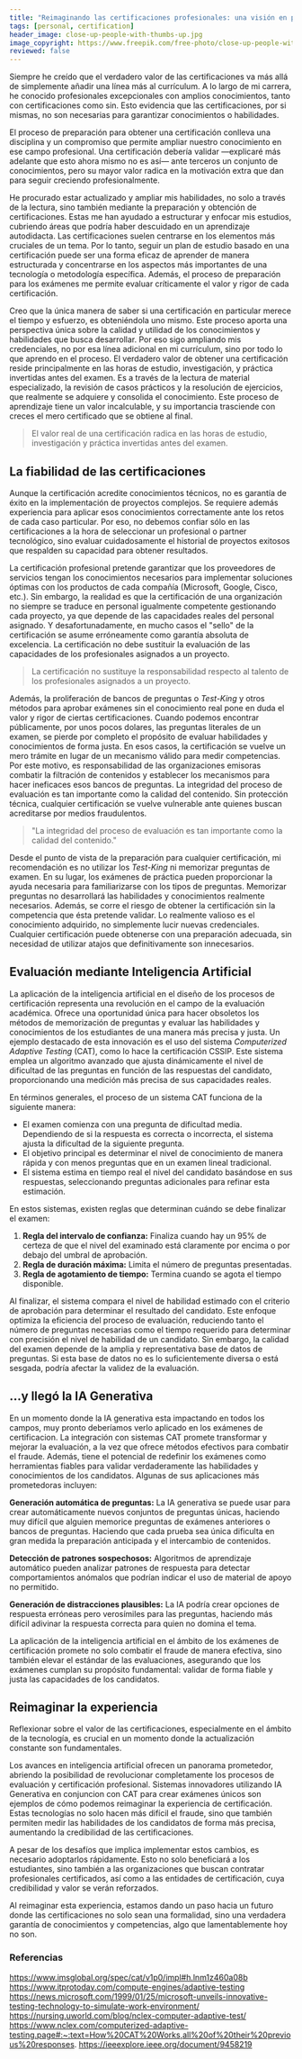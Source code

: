 ```yaml
---
title: "Reimaginando las certificaciones profesionales: una visión en perspectiva"
tags: [personal, certification]
header_image: close-up-people-with-thumbs-up.jpg
image_copyright: https://www.freepik.com/free-photo/close-up-people-with-thumbs-up_15501126.htm
reviewed: false
---
```

Siempre he creído que el verdadero valor de las certificaciones va más allá de simplemente añadir una línea más al currículum.<!-- excerpt-end --> A lo largo de mi carrera, he conocido profesionales excepcionales con amplios conocimientos, tanto con certificaciones como sin. Esto evidencia que las certificaciones, por si mismas, no son necesarias para garantizar conocimientos o habilidades. 

El proceso de preparación para obtener una certificación conlleva una disciplina y un compromiso que permite ampliar nuestro conocimiento en ese campo profesional. Una certificación debería validar ―explicaré más adelante que esto ahora mismo no es así― ante terceros un conjunto de conocimientos, pero su mayor valor radica en la motivación extra que dan para seguir creciendo profesionalmente.

He procurado estar actualizado y ampliar mis habilidades, no solo a través de la lectura, sino también mediante la preparación y obtención de certificaciones. Estas me han ayudado a estructurar y enfocar mis estudios, cubriendo áreas que podría haber descuidado en un aprendizaje autodidacta. Las certificaciones suelen centrarse en los elementos más cruciales de un tema. Por lo tanto, seguir un plan de estudio basado en una certificación puede ser una forma eficaz de aprender de manera estructurada y concentrarse en los aspectos más importantes de una tecnología o metodología específica. Además, el proceso de preparación para los exámenes me permite evaluar críticamente el valor y rigor de cada certificación. 

Creo que la única manera de saber si una certificación en particular merece el tiempo y esfuerzo, es obteniéndola uno mismo. Este proceso aporta una perspectiva única sobre la calidad y utilidad de los conocimientos y habilidades que busca desarrollar. Por eso sigo ampliando mis credenciales, no por esa línea adicional en mi currículum, sino por todo lo que aprendo en el proceso. El verdadero valor de obtener una certificación reside principalmente en las horas de estudio, investigación, y práctica invertidas antes del examen. Es a través de la lectura de material especializado, la revisión de casos prácticos y la resolución de ejercicios, que realmente se adquiere y consolida el conocimiento. Este proceso de aprendizaje tiene un valor incalculable, y su importancia trasciende con creces el mero certificado que se obtiene al final.

> El valor real de una certificación radica en las horas de estudio, investigación y práctica invertidas antes del examen.

## La fiabilidad de las certificaciones

Aunque la certificación acredite conocimientos técnicos, no es garantía de éxito en la implementación de proyectos complejos. Se requiere además experiencia para aplicar esos conocimientos correctamente ante los retos de cada caso particular. Por eso, no debemos confiar sólo en las certificaciones a la hora de seleccionar un profesional o partner tecnológico, sino evaluar cuidadosamente el historial de proyectos exitosos que respalden su capacidad para obtener resultados.

La certificación profesional pretende garantizar que los proveedores de servicios tengan los conocimientos necesarios para implementar soluciones óptimas con los productos de cada compañía (Microsoft, Google, Cisco, etc.). Sin embargo, la realidad es que la certificación de una organización no siempre se traduce en personal igualmente competente gestionando cada proyecto, ya que depende de las capacidades reales del personal asignado. Y desafortunadamente, en mucho casos el "sello" de la certificación se asume erróneamente como garantía absoluta de excelencia. La certificación no debe sustituir la evaluación de las capacidades de los profesionales asignados a un proyecto.

> La certificación no sustituye la responsabilidad respecto al talento de los profesionales asignados a un proyecto.

Además, la proliferación de bancos de preguntas o *Test-King* y otros métodos para aprobar exámenes sin el conocimiento real pone en duda el valor y rigor de ciertas certificaciones. Cuando podemos encontrar públicamente, por unos pocos dolares, las preguntas literales de un examen, se pierde por completo el propósito de evaluar habilidades y conocimientos de forma justa. En esos casos, la certificación se vuelve un mero trámite en lugar de un mecanismo válido para medir competencias. Por este motivo, es responsabilidad de las organizaciones emisoras combatir la filtración de contenidos y establecer los mecanismos para hacer ineficaces esos bancos de preguntas. La integridad del proceso de evaluación es tan importante como la calidad del contenido. Sin protección técnica, cualquier certificación se vuelve vulnerable ante quienes buscan acreditarse por medios fraudulentos.

> "La integridad del proceso de evaluación es tan importante como la calidad del contenido."

Desde el punto de vista de la preparación para cualquier certificación, mi recomendación es no utilizar los *Test-King* ni memorizar preguntas de examen. En su lugar, los exámenes de práctica pueden proporcionar la ayuda necesaria para familiarizarse con los tipos de preguntas. Memorizar preguntas no desarrollará las habilidades y conocimientos realmente necesarios. Además, se corre el riesgo de obtener la certificación sin la competencia que ésta pretende validar. Lo realmente valioso es el conocimiento adquirido, no simplemente lucir nuevas credenciales. Cualquier certificación puede obtenerse con una preparación adecuada, sin necesidad de utilizar atajos que definitivamente son innecesarios.

## Evaluación mediante Inteligencia Artificial

La aplicación de la inteligencia artificial en el diseño de los procesos de certificación representa una revolución en el campo de la evaluación académica. Ofrece una oportunidad única para hacer obsoletos los métodos de memorización de preguntas y evaluar las habilidades y conocimientos de los estudiantes de una manera más precisa y justa. Un ejemplo destacado de esta innovación es el uso del sistema *Computerized Adaptive Testing* (CAT), como lo hace la certificación CSSIP. Este sistema emplea un algoritmo avanzado que ajusta dinámicamente el nivel de dificultad de las preguntas en función de las respuestas del candidato, proporcionando una medición más precisa de sus capacidades reales.

En términos generales, el proceso de un sistema CAT funciona de la siguiente manera:

- El examen comienza con una pregunta de dificultad media. Dependiendo de si la respuesta es correcta o incorrecta, el sistema ajusta la dificultad de la siguiente pregunta.
- El objetivo principal es determinar el nivel de conocimiento de manera rápida y con menos preguntas que en un examen lineal tradicional.
- El sistema estima en tiempo real el nivel del candidato basándose en sus respuestas, seleccionando preguntas adicionales para refinar esta estimación.

En estos sistemas, existen reglas que determinan cuándo se debe finalizar el examen:

1. **Regla del intervalo de confianza:** Finaliza cuando hay un 95% de certeza de que el nivel del examinado está claramente por encima o por debajo del umbral de aprobación.
2. **Regla de duración máxima:** Limita el número de preguntas presentadas.
3. **Regla de agotamiento de tiempo:** Termina cuando se agota el tiempo disponible.

Al finalizar, el sistema compara el nivel de habilidad estimado con el criterio de aprobación para determinar el resultado del candidato. Este enfoque optimiza la eficiencia del proceso de evaluación, reduciendo tanto el número de preguntas necesarias como el tiempo requerido para determinar con precisión el nivel de habilidad de un candidato. Sin embargo, la calidad del examen depende de la amplia y representativa base de datos de preguntas. Si esta base de datos no es lo suficientemente diversa o está sesgada, podría afectar la validez de la evaluación.

## ...y llegó la IA Generativa

En un momento donde la IA generativa esta impactando en todos los campos, muy pronto deberíamos verlo aplicado en los exámenes de certificacion. La integración con sistemas CAT promete transformar y mejorar la evaluación, a la vez que ofrece métodos efectivos para combatir el fraude. Además, tiene el potencial de redefinir los exámenes como herramientas fiables para validar verdaderamente las habilidades y conocimientos de los candidatos. Algunas de sus aplicaciones más prometedoras incluyen:

**Generación automática de preguntas:** La IA generativa se puede usar para crear automáticamente nuevos conjuntos de preguntas únicas, haciendo muy difícil que alguien memorice preguntas de exámenes anteriores o bancos de preguntas. Haciendo que cada prueba sea única dificulta en gran medida la preparación anticipada y el intercambio de contenidos.

**Detección de patrones sospechosos:** Algoritmos de aprendizaje automático pueden analizar patrones de respuesta para detectar comportamientos anómalos que podrían indicar el uso de material de apoyo no permitido.

**Generación de distracciones plausibles:** La IA podría crear opciones de respuesta erróneas pero verosímiles para las preguntas, haciendo más difícil adivinar la respuesta correcta para quien no domina el tema.

La aplicación de la inteligencia artificial en el ámbito de los exámenes de certificación promete no solo combatir el fraude de manera efectiva, sino también elevar el estándar de las evaluaciones, asegurando que los exámenes cumplan su propósito fundamental: validar de forma fiable y justa las capacidades de los candidatos.

## Reimaginar la experiencia

Reflexionar sobre el valor de las certificaciones, especialmente en el ámbito de la tecnología, es crucial en un momento donde la actualización constante son fundamentales. 

Los avances en inteligencia artificial ofrecen un panorama prometedor, abriendo la posibilidad de revolucionar completamente los procesos de evaluación y certificación profesional. Sistemas innovadores utilizando IA Generativa en conjuncion con CAT para crear exámenes únicos son ejemplos de cómo podemos reimaginar la experiencia de certificación. Estas tecnologías no solo hacen más difícil el fraude, sino que también permiten medir las habilidades de los candidatos de forma más precisa, aumentando la credibilidad de las certificaciones.

A pesar de los desafíos que implica implementar estos cambios, es necesario adoptarlos rápidamente. Esto no solo beneficiará a los estudiantes, sino también a las organizaciones que buscan contratar profesionales certificados, así como a las entidades de certificación, cuya credibilidad y valor se verán reforzados. 

Al reimaginar esta experiencia, estamos dando un paso hacia un futuro donde las certificaciones no solo sean una formalidad, sino una verdadera garantía de conocimientos y competencias, algo que lamentablemente hoy no son.

### Referencias

https://www.imsglobal.org/spec/cat/v1p0/impl#h.lnm1z460a08b
https://www.itprotoday.com/compute-engines/adaptive-testing
https://news.microsoft.com/1999/01/25/microsoft-unveils-innovative-testing-technology-to-simulate-work-environment/
https://nursing.uworld.com/blog/nclex-computer-adaptive-test/
https://www.nclex.com/computerized-adaptive-testing.page#:~:text=How%20CAT%20Works,all%20of%20their%20previous%20responses.
https://ieeexplore.ieee.org/document/9458219